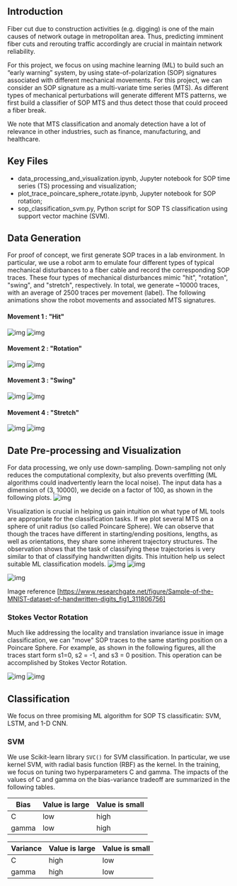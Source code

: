 

## Introduction

Fiber cut due to construction activities (e.g. digging) is one of the main causes of network outage in metropolitan area. Thus, predicting imminent fiber cuts and rerouting traffic accordingly are crucial in maintain network reliability. 

For this project, we focus on using machine learning (ML) to build such an “early warning” system, by using state-of-polarization (SOP) signatures associated with different mechanical movements.  For this project, we can consider an SOP signature as a multi-variate time series (MTS). As different types of mechanical perturbations will generate different MTS patterns, we first build a classifier of SOP MTS and thus detect those that could proceed a fiber break.

We note that MTS classification and anomaly detection have a lot of relevance in other industries, such as finance, manufacturing, and healthcare.
##  Key Files
* data\_processing\_and\_visualization.ipynb, Jupyter notebook for SOP time series (TS) processing and visualization;
* plot\_trace\_poincare\_sphere\_rotate.ipynb, Jupyter notebook for SOP rotation;
* sop_classification_svm.py, Python script for SOP TS classification using support vector machine (SVM).

## Data Generation

For proof of concept, we first generate SOP traces in a lab environment. In particular, we use a robot arm to emulate four different types of typical mechanical disturbances to a fiber cable and record the corresponding SOP traces. These four types of mechanical disturbances mimic "hit", "rotation", "swing", and "stretch",  respectively.  In total, we generate ~10000 traces, with an average of 2500 traces per movement (label). The following animations show the robot movements and associated MTS signatures.

#### Movement 1 : "Hit"
![img](figs/mvt1.gif)  ![img](figs/sop_mvt1.gif)

#### Movement 2 : "Rotation"
![img](figs/mvt2.gif)  ![img](figs/sop_mvt2.gif)

#### Movement 3 : "Swing"
![img](figs/mvt3.gif)  ![img](figs/sop_mvt3.gif)

#### Movement 4 : "Stretch"
![img](figs/mvt4.gif)  ![img](figs/sop_mvt4.gif)


## Date Pre-processing and Visualization

For data processing, we only use down-sampling. Down-sampling not only reduces the computational complexity, but also prevents overfitting (ML algorithms could inadvertently learn the local noise). The input data has a dimension of (3, 10000), we decide on a factor of 100, as shown in the following plots.
![img](figs/down_sampling.png)  
  
Visualization is crucial in helping us gain intuition on what type of ML tools are appropriate for the classification tasks. If we plot several MTS on a sphere of unit radius (so called Poincare Sphere). We can observe that though the traces have different in starting/ending positions, lengths, as well as orientations,  they share some inherent trajectory structures. The observation shows that the task of classifying these trajectories is very similar to that of classifying handwritten digits.  This intuition help us select suitable ML classification models.
![img](figs/4_samples_s1_s2_s3.png)
![img](figs/sphere.png)

![img](figs/handwritten-digits.png)




Image reference [https://www.researchgate.net/figure/Sample-of-the-MNIST-dataset-of-handwritten-digits_fig1_311806756]
### Stokes Vector Rotation
Much like addressing the locality and translation invariance issue in image classification, we can "move" SOP traces to the same starting position on a Poincare Sphere. For example, as shown in the following figures, all the traces start form s1=0, s2 = -1, and s3 = 0 position. This operation can be accomplished by Stokes Vector Rotation.

![img](figs/4_samples_s1_s2_s3_rot.png)
![img](figs/sphere_rot.png)

## Classification
We focus on three promising ML algorithm for SOP TS classificatin: SVM, LSTM, and 1-D CNN.

### SVM

We use Scikit-learn library `SVC()` for SVM classification. In particular, we use kernel SVM, with radial basis function (RBF) as the kernel. In the training, we focus on tuning two hyperparameters C and gamma. The impacts of the values of C and gamma on the bias-variance tradeoff are summarized in the following tables. 

|Bias       |  Value is large              | Value is small         |
|---        |---                |---            |
| C         | low               |high           |
| gamma     | low               |high           |




|Variance   |  Value is large             |Value is small       |
|---        |---                |---         |
| C         | high              |low         |
| gamma     | high              |low         |


